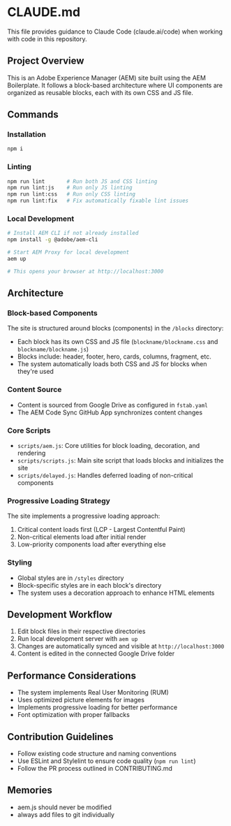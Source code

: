 # CLAUDE.md

This file provides guidance to Claude Code (claude.ai/code) when working with code in this repository.

## Project Overview

This is an Adobe Experience Manager (AEM) site built using the AEM Boilerplate. It follows a block-based architecture where UI components are organized as reusable blocks, each with its own CSS and JS file.

## Commands

### Installation

```sh
npm i
```

### Linting

```sh
npm run lint       # Run both JS and CSS linting
npm run lint:js    # Run only JS linting
npm run lint:css   # Run only CSS linting
npm run lint:fix   # Fix automatically fixable lint issues
```

### Local Development

```sh
# Install AEM CLI if not already installed
npm install -g @adobe/aem-cli

# Start AEM Proxy for local development
aem up

# This opens your browser at http://localhost:3000
```

## Architecture

### Block-based Components

The site is structured around blocks (components) in the `/blocks` directory:
- Each block has its own CSS and JS file (`blockname/blockname.css` and `blockname/blockname.js`)
- Blocks include: header, footer, hero, cards, columns, fragment, etc.
- The system automatically loads both CSS and JS for blocks when they're used

### Content Source

- Content is sourced from Google Drive as configured in `fstab.yaml`
- The AEM Code Sync GitHub App synchronizes content changes

### Core Scripts

- `scripts/aem.js`: Core utilities for block loading, decoration, and rendering
- `scripts/scripts.js`: Main site script that loads blocks and initializes the site
- `scripts/delayed.js`: Handles deferred loading of non-critical components

### Progressive Loading Strategy

The site implements a progressive loading approach:
1. Critical content loads first (LCP - Largest Contentful Paint)
2. Non-critical elements load after initial render
3. Low-priority components load after everything else

### Styling

- Global styles are in `/styles` directory
- Block-specific styles are in each block's directory
- The system uses a decoration approach to enhance HTML elements

## Development Workflow

1. Edit block files in their respective directories
2. Run local development server with `aem up`
3. Changes are automatically synced and visible at `http://localhost:3000`
4. Content is edited in the connected Google Drive folder

## Performance Considerations

- The system implements Real User Monitoring (RUM)
- Uses optimized picture elements for images
- Implements progressive loading for better performance
- Font optimization with proper fallbacks

## Contribution Guidelines

- Follow existing code structure and naming conventions
- Use ESLint and Stylelint to ensure code quality (`npm run lint`)
- Follow the PR process outlined in CONTRIBUTING.md

## Memories

- aem.js should never be modified
- always add files to git individually